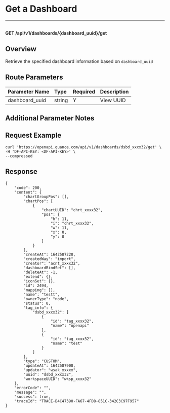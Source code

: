 # Get a Dashboard

---

<br />**GET /api/v1/dashboards/\{dashboard_uuid\}/get**

## Overview
Retrieve the specified dashboard information based on `dashboard_uuid`



## Route Parameters

| Parameter Name        | Type     | Required | Description              |
|:-------------------|:-------|:-----|:----------------|
| dashboard_uuid | string | Y | View UUID<br> |


## Additional Parameter Notes



## Request Example
```shell
curl 'https://openapi.guance.com/api/v1/dashboards/dsbd_xxxx32/get' \
-H 'DF-API-KEY: <DF-API-KEY>' \
--compressed 
```



## Response
```shell
{
    "code": 200,
    "content": {
        "chartGroupPos": [],
        "chartPos": [
            {
                "chartUUID": "chrt_xxxx32",
                "pos": {
                    "h": 11,
                    "i": "chrt_xxxx32",
                    "w": 11,
                    "x": 0,
                    "y": 0
                }
            }
        ],
        "createAt": 1642587228,
        "createdWay": "import",
        "creator": "acnt_xxxx32",
        "dashboardBindSet": [],
        "deleteAt": -1,
        "extend": {},
        "iconSet": {},
        "id": 2494,
        "mapping": [],
        "name": "testt",
        "ownerType": "node",
        "status": 0,
        "tag_info": {
            "dsbd_xxxx32": [
                {
                    "id": "tag_xxxx32",
                    "name": "openapi"
                },
                {
                    "id": "tag_xxxx32",
                    "name": "test"
                }
            ]
        },
        "type": "CUSTOM",
        "updateAt": 1642587908,
        "updator": "wsak_xxxxx",
        "uuid": "dsbd_xxxx32",
        "workspaceUUID": "wksp_xxxx32"
    },
    "errorCode": "",
    "message": "",
    "success": true,
    "traceId": "TRACE-B4C47390-FA67-4FD8-851C-342C3C97F957"
} 
```